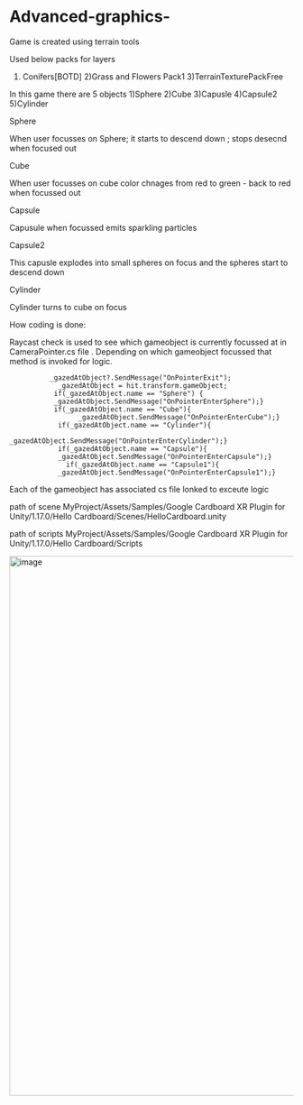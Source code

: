 # Advanced-graphics-
Game is created using terrain tools 

Used below packs for layers
1) Conifers[BOTD]
2)Grass and Flowers Pack1
3)TerrainTexturePackFree

In this game there are 5 objects 
1)Sphere
2)Cube
3)Capusle
4)Capsule2
5)Cylinder

Sphere
 
 When user focusses on Sphere; it starts to descend down ; stops desecnd when focused out

Cube

When user focusses on cube color chnages from red to green - back to red when focussed out

Capsule
 
 Capusule when focussed emits sparkling particles

Capsule2
  
  This capusle explodes into small spheres on focus  and the spheres start to descend down

Cylinder
  
  Cylinder turns to cube on focus
  
 How coding is done:
 
 Raycast check is used to see which gameobject is currently focussed at in CameraPointer.cs file .
 Depending on which gameobject focussed that method is invoked for logic.
 
  
  
              _gazedAtObject?.SendMessage("OnPointerExit");
                _gazedAtObject = hit.transform.gameObject;
               if(_gazedAtObject.name == "Sphere") {
               _gazedAtObject.SendMessage("OnPointerEnterSphere");}
               if(_gazedAtObject.name == "Cube"){
                     _gazedAtObject.SendMessage("OnPointerEnterCube");}
                if(_gazedAtObject.name == "Cylinder"){
                      _gazedAtObject.SendMessage("OnPointerEnterCylinder");}
                if(_gazedAtObject.name == "Capsule"){
                _gazedAtObject.SendMessage("OnPointerEnterCapsule");}
                  if(_gazedAtObject.name == "Capsule1"){
                _gazedAtObject.SendMessage("OnPointerEnterCapsule1");}
  
  Each of the gameobject has associated cs file lonked to exceute logic
  
  path of scene MyProject/Assets/Samples/Google Cardboard XR Plugin for Unity/1.17.0/Hello Cardboard/Scenes/HelloCardboard.unity
  
  path of scripts MyProject/Assets/Samples/Google Cardboard XR Plugin for Unity/1.17.0/Hello Cardboard/Scripts
  
  
  
  
  
  <img width="957" alt="image" src="https://user-images.githubusercontent.com/59860538/186444584-0e95fbbf-39fd-4cbc-83aa-a5f1ec285b3c.png">

  
